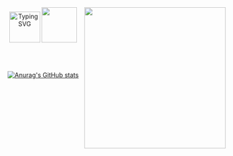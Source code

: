 <img src="https://www.nicepng.com/png/full/342-3420843_sadshinji-discord-emoji-shinji-ikari.png" align="right" height=320>

<div align="center">
  <a href="https://git.io/typing-svg"><img src="https://readme-typing-svg.demolab.com?font=VT323&size=30&pause=1000&color=FFFFFF&center=true&vCenter=true&multiline=true&width=450&height=120&separator=%3D&lines=console.log('Meu+nome+%C3%A9+Andr%C3%A9'+%2B%3D'e+programar+%C3%A9+minha+paix%C3%A3o+%3C3');" alt="Typing SVG" height=70/></a>
  
  <a href="https://skillicons.dev">
    <img src="https://skillicons.dev/icons?i=java,python,javascript,eclipse,postman,spring,github,git&perline=4" height=80/>
  </a>

  <br><br>
  
  [![Anurag's GitHub stats](https://github-readme-stats.vercel.app/api?username=andrehsv&show_icons=true&theme=transparent&hide=contribs,prs)](https://github.com/anuraghazra/github-readme-stats)
</div>
